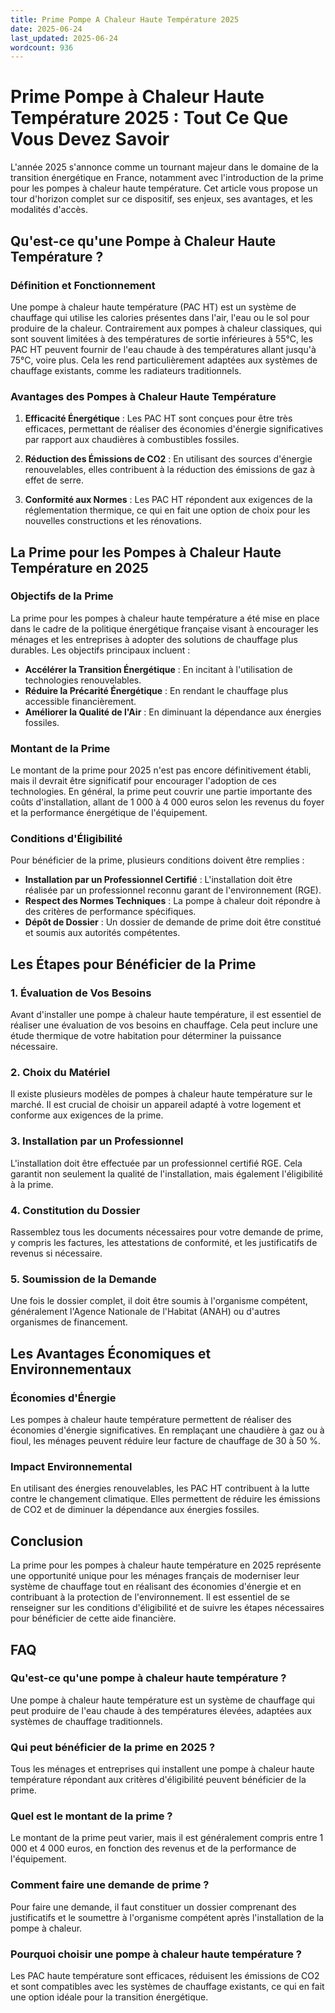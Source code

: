 ```yaml
---
title: Prime Pompe A Chaleur Haute Température 2025
date: 2025-06-24
last_updated: 2025-06-24
wordcount: 936
---
```


# Prime Pompe à Chaleur Haute Température 2025 : Tout Ce Que Vous Devez Savoir

L'année 2025 s'annonce comme un tournant majeur dans le domaine de la transition énergétique en France, notamment avec l'introduction de la prime pour les pompes à chaleur haute température. Cet article vous propose un tour d'horizon complet sur ce dispositif, ses enjeux, ses avantages, et les modalités d'accès.

## Qu'est-ce qu'une Pompe à Chaleur Haute Température ?

### Définition et Fonctionnement

Une pompe à chaleur haute température (PAC HT) est un système de chauffage qui utilise les calories présentes dans l'air, l'eau ou le sol pour produire de la chaleur. Contrairement aux pompes à chaleur classiques, qui sont souvent limitées à des températures de sortie inférieures à 55°C, les PAC HT peuvent fournir de l'eau chaude à des températures allant jusqu'à 75°C, voire plus. Cela les rend particulièrement adaptées aux systèmes de chauffage existants, comme les radiateurs traditionnels.

### Avantages des Pompes à Chaleur Haute Température

1. **Efficacité Énergétique** : Les PAC HT sont conçues pour être très efficaces, permettant de réaliser des économies d'énergie significatives par rapport aux chaudières à combustibles fossiles.
   
2. **Réduction des Émissions de CO2** : En utilisant des sources d'énergie renouvelables, elles contribuent à la réduction des émissions de gaz à effet de serre.

3. **Conformité aux Normes** : Les PAC HT répondent aux exigences de la réglementation thermique, ce qui en fait une option de choix pour les nouvelles constructions et les rénovations.

## La Prime pour les Pompes à Chaleur Haute Température en 2025

### Objectifs de la Prime

La prime pour les pompes à chaleur haute température a été mise en place dans le cadre de la politique énergétique française visant à encourager les ménages et les entreprises à adopter des solutions de chauffage plus durables. Les objectifs principaux incluent :

- **Accélérer la Transition Énergétique** : En incitant à l'utilisation de technologies renouvelables.
- **Réduire la Précarité Énergétique** : En rendant le chauffage plus accessible financièrement.
- **Améliorer la Qualité de l'Air** : En diminuant la dépendance aux énergies fossiles.

### Montant de la Prime

Le montant de la prime pour 2025 n'est pas encore définitivement établi, mais il devrait être significatif pour encourager l'adoption de ces technologies. En général, la prime peut couvrir une partie importante des coûts d'installation, allant de 1 000 à 4 000 euros selon les revenus du foyer et la performance énergétique de l'équipement.

### Conditions d'Éligibilité

Pour bénéficier de la prime, plusieurs conditions doivent être remplies :

- **Installation par un Professionnel Certifié** : L'installation doit être réalisée par un professionnel reconnu garant de l'environnement (RGE).
- **Respect des Normes Techniques** : La pompe à chaleur doit répondre à des critères de performance spécifiques.
- **Dépôt de Dossier** : Un dossier de demande de prime doit être constitué et soumis aux autorités compétentes.

## Les Étapes pour Bénéficier de la Prime

### 1. Évaluation de Vos Besoins

Avant d'installer une pompe à chaleur haute température, il est essentiel de réaliser une évaluation de vos besoins en chauffage. Cela peut inclure une étude thermique de votre habitation pour déterminer la puissance nécessaire.

### 2. Choix du Matériel

Il existe plusieurs modèles de pompes à chaleur haute température sur le marché. Il est crucial de choisir un appareil adapté à votre logement et conforme aux exigences de la prime.

### 3. Installation par un Professionnel

L'installation doit être effectuée par un professionnel certifié RGE. Cela garantit non seulement la qualité de l'installation, mais également l'éligibilité à la prime.

### 4. Constitution du Dossier

Rassemblez tous les documents nécessaires pour votre demande de prime, y compris les factures, les attestations de conformité, et les justificatifs de revenus si nécessaire.

### 5. Soumission de la Demande

Une fois le dossier complet, il doit être soumis à l'organisme compétent, généralement l'Agence Nationale de l'Habitat (ANAH) ou d'autres organismes de financement.

## Les Avantages Économiques et Environnementaux

### Économies d'Énergie

Les pompes à chaleur haute température permettent de réaliser des économies d'énergie significatives. En remplaçant une chaudière à gaz ou à fioul, les ménages peuvent réduire leur facture de chauffage de 30 à 50 %.

### Impact Environnemental

En utilisant des énergies renouvelables, les PAC HT contribuent à la lutte contre le changement climatique. Elles permettent de réduire les émissions de CO2 et de diminuer la dépendance aux énergies fossiles.

## Conclusion

La prime pour les pompes à chaleur haute température en 2025 représente une opportunité unique pour les ménages français de moderniser leur système de chauffage tout en réalisant des économies d'énergie et en contribuant à la protection de l'environnement. Il est essentiel de se renseigner sur les conditions d'éligibilité et de suivre les étapes nécessaires pour bénéficier de cette aide financière.

## FAQ

### Qu'est-ce qu'une pompe à chaleur haute température ?

Une pompe à chaleur haute température est un système de chauffage qui peut produire de l'eau chaude à des températures élevées, adaptées aux systèmes de chauffage traditionnels.

### Qui peut bénéficier de la prime en 2025 ?

Tous les ménages et entreprises qui installent une pompe à chaleur haute température répondant aux critères d'éligibilité peuvent bénéficier de la prime.

### Quel est le montant de la prime ?

Le montant de la prime peut varier, mais il est généralement compris entre 1 000 et 4 000 euros, en fonction des revenus et de la performance de l'équipement.

### Comment faire une demande de prime ?

Pour faire une demande, il faut constituer un dossier comprenant des justificatifs et le soumettre à l'organisme compétent après l'installation de la pompe à chaleur.

### Pourquoi choisir une pompe à chaleur haute température ?

Les PAC haute température sont efficaces, réduisent les émissions de CO2 et sont compatibles avec les systèmes de chauffage existants, ce qui en fait une option idéale pour la transition énergétique.